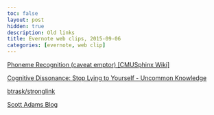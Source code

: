 ```yaml
---
toc: false
layout: post
hidden: true
description: Old links
title: Evernote web clips, 2015-09-06
categories: [evernote, web clip]
---
```


[Phoneme Recognition (caveat emptor) [CMUSphinx Wiki]](http://cmusphinx.sourceforge.net/wiki/phonemerecognition)

[Cognitive Dissonance: Stop Lying to Yourself - Uncommon Knowledge](http://www.uncommon-knowledge.co.uk/articles/stop-lying.html)

[btrask/stronglink](https://github.com/btrask/stronglink)

[Scott Adams Blog](http://blog.dilbert.com/post/128267369491/the-tells-for-cognitive-dissonance)

